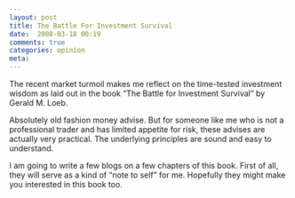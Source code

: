 ```yaml
---
layout: post
title: The Battle For Investment Survival
date:  2008-03-18 00:19
comments: true
categories: opinion
meta: 
---
```


The recent market turmoil makes me reflect on the time-tested investment wisdom as laid out in the book “The Battle for Investment Survival” by Gerald M. Loeb.

Absolutely old fashion money advise. But for someone like me who is not a professional trader and has limited appetite for risk, these advises are actually very practical. The underlying principles are sound and easy to understand.

I am going to write a few blogs on a few chapters of this book. First of all, they will serve as a kind of “note to self” for me. Hopefully they might make you interested in this book too.


